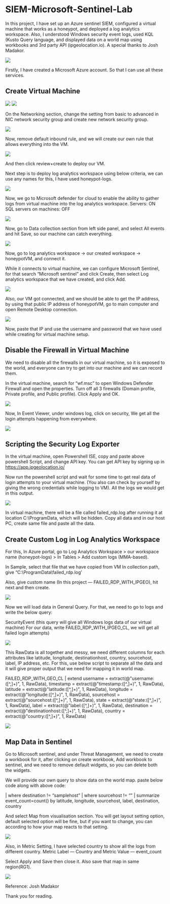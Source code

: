 # SIEM-Microsoft-Sentinel-Lab

In this project, I have set up an Azure sentinel SIEM, configured a virtual machine that works as a honeypot, and deployed a log analytics workspace. Also, I understood Windows security event logs, used KQL (Kusto Query language, and displayed data on a world map using workbooks and 3rd party API (ipgeolocation.io). A special thanks to Josh Madakor.

![](images/1-index-photo.png)

Firstly, I have created a Microsoft Azure account. So that I can use all these services.

## Create Virtual Machine

![](images/2-vm-create.png)
![](images/3-vm-create-2.png)

On the Networking section, change the setting from basic to advanced in NIC network security group and create new network security group.

![](images/4-networking-setting.png)

Now, remove default inbound rule, and we will create our own rule that allows everything into the VM.

![](images/5-inbound.png)

And then click review+create to deploy our VM.

Next step is to deploy log analytics workspace using below criteria, we can use any names for this, I have used honeypot-logs.

![](images/6-loganalytics.png)

Now, we go to Microsoft defender for cloud to enable the ability to gather logs from virtual machine into the log analytics workspace.
Servers: ON
SQL servers on machines: OFF

![](images/7-defender-setting.png)

Now, go to Data collection section from left side panel, and select All events and hit Save, so our machine can catch everything.

![](images/8-data-collection.png)

Now, go to log analytics workspace -> our created workspace -> honeypotVM, and connect it.

While it connects to virtual machine, we can configure Microsoft Sentinel, for that search “Microsoft sentinel” and click Create, then select Log analytics workspace that we have created, and click Add.

![](images/10-adding-sentinel.png)

Also, our VM got connected, and we should be able to get the IP address, by using that public IP address of honeypotVM, go to main computer and open Remote Desktop connection.

![](images/11-vm-ip.png)

Now, paste that IP and use the username and password that we have used while creating for virtual machine setup.

## Disable the Firewall in Virtual Machine

We need to disable all the firewalls in our virtual machine, so it is exposed to the world, and everyone can try to get into our machine and we can record them.

In the virtual machine, search for “wf.msc” to open Windows Defender Firewall and open the properties. Turn off all 3 firewalls (Domain profile, Private profile, and Public profile). Click Apply and OK.

![](images/13-windows-firewall-off.png)

Now, In Event Viewer, under windows log, click on security, We get all the login attempts happening from everywhere.

![](images/12-event-viewer.png)

## Scripting the Security Log Exporter

In the virtual machine, open Powershell ISE, copy and paste above powershell Script, and change API key. You can get API key by signing up in https://app.ipgeolocation.io/

Now run the powershell script and wait for some time to get real data of login attempts to your virtual machine. (You also can check by yourself by giving the wrong credentials while logging to VM). All the logs we would get in this output.

![](images/14-ping.png)

In virtual machine, there will be a file called failed_rdp.log after running it at location C:\ProgramData, which will be hidden. Copy all data and in our host PC, create same file and paste all the data.

## Create Custom Log in Log Analytics Workspace

For this, In Azure portal, go to Log Analytics Workspace > our workspace name (honeypot-logs) > In Tables > Add custom logs (MMA-based).

In Sample, select that file that we have copied from VM
In collection path, give “C:\ProgramData\failed_rdp.log’

Also, give custom name (In this project — FAILED_RDP_WITH_IPGEO), hit next and then create.

![](images/17-custom-log-azure.png)

Now we will load data in General Query. For that, we need to go to logs and write the below query:

SecurityEvent (this query will give all Windows logs data of our virtual machine)
For our data, write FAILED_RDP_WITH_IPGEO_CL, we will get all failed login attempts)

![](images/18-faileed-rdp-azure.png)

This RawData is all together and messy, we need different columns for each attributes like latitude, longitude, destinationhost, country, sourcehost, label, IP address, etc. For this, use below script to separate all the data and it will give proper output that we need for mapping it in world map.

FAILED_RDP_WITH_GEO_CL | extend username = extract(@"username:([^,]+)", 1, RawData), timestamp = extract(@"timestamp:([^,]+)", 1, RawData), latitude = extract(@"latitude:([^,]+)", 1, RawData), longitude = extract(@"longitude:([^,]+)", 1, RawData), sourcehost = extract(@"sourcehost:([^,]+)", 1, RawData), state = extract(@"state:([^,]+)", 1, RawData), label = extract(@"label:([^,]+)", 1, RawData), destination = extract(@"destinationhost:([^,]+)", 1, RawData), country = extract(@"country:([^,]+)", 1, RawData)

![](images/19-parsed-extracted-data.png)

## Map Data in Sentinel

Go to Microsoft sentinel, and under Threat Management, we need to create a workbook for it, after clicking on create workbook, Add workbook to sentinel, and we need to remove default widgets, so you can delete both the widgets.

We will provide our own query to show data on the world map. paste below code along with above code:

| where destination != “samplehost” | where sourcehost != “” | summarize event_count=count() by latitude, longitude, sourcehost, label, destination, country

And select Map from visualisation section. You will get layout setting option, default selected option will be fine, but if you want to change, you can according to how your map reacts to that setting.

![](images/21-workbook.png)

Also, in Metric Setting, I have selected country to show all the logs from different country. Metric Label — Country and Metric Value — event_count

Select Apply and Save then close it. Also save that map in same region(RG1).

![](images/24-worldmap.png)

Reference: Josh Madakor

Thank you for reading.
